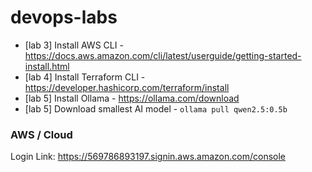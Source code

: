 # devops-labs

- [lab 3] Install AWS CLI - https://docs.aws.amazon.com/cli/latest/userguide/getting-started-install.html
- [lab 4] Install Terraform CLI - https://developer.hashicorp.com/terraform/install
- [lab 5] Install Ollama - https://ollama.com/download
- [lab 5] Download smallest AI model - `ollama pull qwen2.5:0.5b`


### AWS / Cloud 

Login Link: https://569786893197.signin.aws.amazon.com/console
